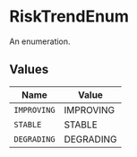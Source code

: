 # RiskTrendEnum

An enumeration.


## Values

| Name        | Value       |
| ----------- | ----------- |
| `IMPROVING` | IMPROVING   |
| `STABLE`    | STABLE      |
| `DEGRADING` | DEGRADING   |